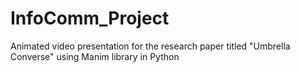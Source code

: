 # InfoComm_Project

Animated video presentation for the research paper titled "Umbrella Converse" using Manim library in Python